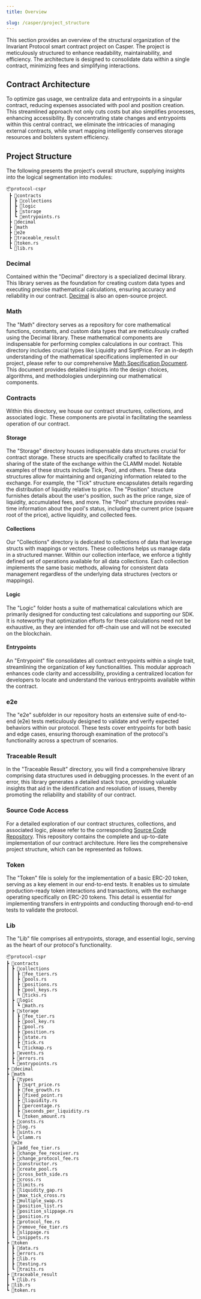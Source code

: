 ```yaml
---
title: Overview

slug: /casper/project_structure
---
```


This section provides an overview of the structural organization of the Invariant Protocol smart contract project on Casper. The project is meticulously structured to enhance readability, maintainability, and efficiency. The architecture is designed to consolidate data within a single contract, minimizing fees and simplifying interactions.

## Contract Architecture

To optimize gas usage, we centralize data and entrypoints in a singular contract, reducing expenses associated with pool and position creation. This streamlined approach not only cuts costs but also simplifies processes, enhancing accessibility. By concentrating state changes and entrypoints within this central contract, we eliminate the intricacies of managing external contracts, while smart mapping intelligently conserves storage resources and bolsters system efficiency.

## Project Structure

The following presents the project's overall structure, supplying insights into the logical segmentation into modules:

```
📦protocol-cspr
 ┣ 📂contracts
 ┃ ┣ 📂collections
 ┃ ┣ 📂logic
 ┃ ┣ 📂storage
 ┃ ┗ 📜entrypoints.rs
 ┣ 📂decimal
 ┣ 📂math
 ┣ 📂e2e
 ┣ 📂traceable_result
 ┣ 📜token.rs
 ┗ 📜lib.rs
```

### Decimal

Contained within the "Decimal" directory is a specialized decimal library. This library serves as the foundation for creating custom data types and executing precise mathematical calculations, ensuring accuracy and reliability in our contract. [Decimal](https://github.com/invariant-labs/decimal) is also an open-source project.

### Math

The "Math" directory serves as a repository for core mathematical functions, constants, and custom data types that are meticulously crafted using the Decimal library. These mathematical components are indispensable for performing complex calculations in our contract. This directory includes crucial types like Liquidity and SqrtPrice. For an in-depth understanding of the mathematical specifications implemented in our project, please refer to our comprehensive [Math Specification Document](https://invariant.app/math-spec-a0.pdf). This document provides detailed insights into the design choices, algorithms, and methodologies underpinning our mathematical components.

### Contracts

Within this directory, we house our contract structures, collections, and associated logic. These components are pivotal in facilitating the seamless operation of our contract.

#### Storage

The "Storage" directory houses indispensable data structures crucial for contract storage. These structs are specifically crafted to facilitate the sharing of the state of the exchange within the CLAMM model. Notable examples of these structs include Tick, Pool, and others. These data structures allow for maintaining and organizing information related to the exchange. For example, the "Tick" structure encapsulates details regarding the distribution of liquidity relative to price. The "Position" structure furnishes details about the user's position, such as the price range, size of liquidity, accumulated fees, and more. The "Pool" structure provides real-time information about the pool's status, including the current price (square root of the price), active liquidity, and collected fees.

#### Collections

Our "Collections" directory is dedicated to collections of data that leverage structs with mappings or vectors. These collections helps us manage data in a structured manner. Within our collection interface, we enforce a tightly defined set of operations available for all data collections. Each collection implements the same basic methods, allowing for consistent data management regardless of the underlying data structures (vectors or mappings).

#### Logic

The "Logic" folder hosts a suite of mathematical calculations which are primarily designed for conducting test calculations and supporting our SDK. It is noteworthy that optimization efforts for these calculations need not be exhaustive, as they are intended for off-chain use and will not be executed on the blockchain.

#### Entrypoints

An "Entrypoint" file consolidates all contract entrypoints within a single trait, streamlining the organization of key functionalities. This modular approach enhances code clarity and accessibility, providing a centralized location for developers to locate and understand the various entrypoints available within the contract.

### e2e

The "e2e" subfolder in our repository hosts an extensive suite of end-to-end (e2e) tests meticulously designed to validate and verify expected behaviors within our protocol. These tests cover entrypoints for both basic and edge cases, ensuring thorough examination of the protocol's functionality across a spectrum of scenarios.

### Traceable Result

In the "Traceable Result" directory, you will find a comprehensive library comprising data structures used in debugging processes. In the event of an error, this library generates a detailed stack trace, providing valuable insights that aid in the identification and resolution of issues, thereby promoting the reliability and stability of our contract.

### Source Code Access

For a detailed exploration of our contract structures, collections, and associated logic, please refer to the corresponding [Source Code Repository](https://github.com/invariant-labs/protocol-a0). This repository contains the complete and up-to-date implementation of our contract architecture. Here lies the comprehensive project structure, which can be represented as follows.

### Token

The "Token" file is solely for the implementation of a basic ERC-20 token, serving as a key element in our end-to-end tests. It enables us to simulate production-ready token interactions and transactions, with the exchange operating specifically on ERC-20 tokens. This detail is essential for implementing transfers in entrypoints and conducting thorough end-to-end tests to validate the protocol.

### Lib

The "Lib" file comprises all entrypoints, storage, and essential logic, serving as the heart of our protocol's functionality.

```
📦protocol-cspr
┣ 📂contracts
┃ ┣ 📂collections
┃ ┃ ┣ 📜fee_tiers.rs
┃ ┃ ┣ 📜pools.rs
┃ ┃ ┣ 📜positions.rs
┃ ┃ ┣ 📜pool_keys.rs
┃ ┃ ┗ 📜ticks.rs
┃ ┣ 📂logic
┃ ┃ ┗ 📜math.rs
┃ ┣ 📂storage
┃ ┃ ┣ 📜fee_tier.rs
┃ ┃ ┣ 📜pool_key.rs
┃ ┃ ┣ 📜pool.rs
┃ ┃ ┣ 📜position.rs
┃ ┃ ┣ 📜state.rs
┃ ┃ ┣ 📜tick.rs
┃ ┃ ┗ 📜tickmap.rs
┃ ┣ 📜events.rs
┃ ┣ 📜errors.rs
┃ ┗ 📜entrypoints.rs
┣ 📂decimal
┣ 📂math
┃ ┣ 📂types
┃ ┃ ┣ 📜sqrt_price.rs
┃ ┃ ┣ 📜fee_growth.rs
┃ ┃ ┣ 📜fixed_point.rs
┃ ┃ ┣ 📜liquidity.rs
┃ ┃ ┣ 📜percentage.rs
┃ ┃ ┣ 📜seconds_per_liquidity.rs
┃ ┃ ┗ 📜token_amount.rs
┃ ┣ 📜consts.rs
┃ ┣ 📜log.rs
┃ ┣ 📜uints.rs
┃ ┗ 📜clamm.rs
┃ 📂e2e
┃ ┣ 📜add_fee_tier.rs
┃ ┣ 📜change_fee_receiver.rs
┃ ┣ 📜change_protocol_fee.rs
┃ ┣ 📜constructor.rs
┃ ┣ 📜create_pool.rs
┃ ┣ 📜cross_both_side.rs
┃ ┣ 📜cross.rs
┃ ┣ 📜limits.rs
┃ ┣ 📜liquidity_gap.rs
┃ ┣ 📜max_tick_cross.rs
┃ ┣ 📜multiple_swap.rs
┃ ┣ 📜position_list.rs
┃ ┣ 📜position_slippage.rs
┃ ┣ 📜position.rs
┃ ┣ 📜protocol_fee.rs
┃ ┣ 📜remove_fee_tier.rs
┃ ┣ 📜slippage.rs
┃ ┗ 📜snippets.rs
┣ 📂token
┃ ┣ 📜data.rs
┃ ┣ 📜errors.rs
┃ ┣ 📜lib.rs
┃ ┣ 📜testing.rs
┃ ┗ 📜traits.rs
┣ 📂traceable_result
┃ ┗ 📜lib.rs
┣ 📜lib.rs
┗ 📜token.rs
```
